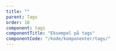 ```yaml
---
title: ""
parent: Tags
order: 10
component: tags
componentTitle: "Eksempel på tags"
componentCode: "/kode/komponenter/tags/"
---
```


